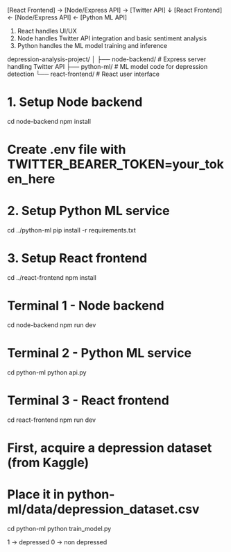 [React Frontend] → [Node/Express API] → [Twitter API]
                                     ↓
[React Frontend] ← [Node/Express API] ← [Python ML API]


1. React handles UI/UX
2. Node handles Twitter API integration and basic sentiment analysis
3. Python handles the ML model training and inference

depression-analysis-project/
│
├── node-backend/        # Express server handling Twitter API
├── python-ml/           # ML model code for depression detection
└── react-frontend/      # React user interface



# 1. Setup Node backend
cd node-backend
npm install
# Create .env file with TWITTER_BEARER_TOKEN=your_token_here

# 2. Setup Python ML service
cd ../python-ml
pip install -r requirements.txt

# 3. Setup React frontend
cd ../react-frontend
npm install


# Terminal 1 - Node backend
cd node-backend
npm run dev

# Terminal 2 - Python ML service
cd python-ml
python api.py

# Terminal 3 - React frontend
cd react-frontend
npm run dev

# First, acquire a depression dataset (from Kaggle)
# Place it in python-ml/data/depression_dataset.csv
cd python-ml
python train_model.py

1 -> depressed
0 -> non depressed